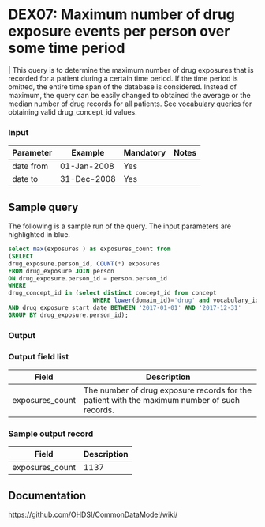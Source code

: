 # DEX07: Maximum number of drug exposure events per person over some time period

| This query is to determine the maximum number of drug exposures that is recorded for a patient during a certain time period. If the time period is omitted, the entire time span of the database is considered. Instead of maximum, the query can be easily changed to obtained the average or the median number of drug records for all patients. See  [vocabulary queries](http://vocabqueries.omop.org/drug-queries) for obtaining valid drug_concept_id values.

### Input

|  Parameter |  Example |  Mandatory |  Notes |
| --- | --- | --- | --- |
| date from | 01-Jan-2008 | Yes | | 
| date to | 31-Dec-2008 | Yes |   | 

## Sample query
The following is a sample run of the query. The input parameters are highlighted in  blue. 

```sql
select max(exposures ) as exposures_count from 
(SELECT 
drug_exposure.person_id, COUNT(*) exposures 
FROM drug_exposure JOIN person
ON drug_exposure.person_id = person.person_id
WHERE 
drug_concept_id in (select distinct concept_id from concept 
                        WHERE lower(domain_id)='drug' and vocabulary_id='RxNorm' and standard_concept='S')
AND drug_exposure_start_date BETWEEN '2017-01-01' AND '2017-12-31' 
GROUP BY drug_exposure.person_id);
```

### Output

### Output field list

|  Field |  Description |
| --- | --- | 
| exposures_count | The number of drug exposure records for the patient with the maximum number of such records. |


### Sample output record

|  Field |  Description |
| --- | --- | 
| exposures_count | 1137 |

## Documentation
https://github.com/OHDSI/CommonDataModel/wiki/
